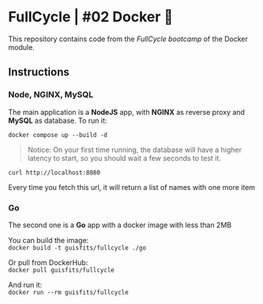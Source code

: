# FullCycle | #02 Docker 🐳

This repository contains code from the _FullCycle bootcamp_ of the Docker module.

## Instructions

### Node, NGINX, MySQL

The main application is a **NodeJS** app, with **NGINX** as reverse proxy and **MySQL** as database. To run it:

`docker compose up --build -d`

> Notice: On your first time running, the database will have a higher latency to start, so you should wait a few seconds to test it.

`curl http://localhost:8080`

Every time you fetch this url, it will return a list of names with one more item

### Go

The second one is a **Go** app with a docker image with less than 2MB

You can build the image:  
`docker build -t guisfits/fullcycle ./go`

Or pull from DockerHub:  
`docker pull guisfits/fullcycle`

And run it:  
`docker run --rm guisfits/fullcycle`
